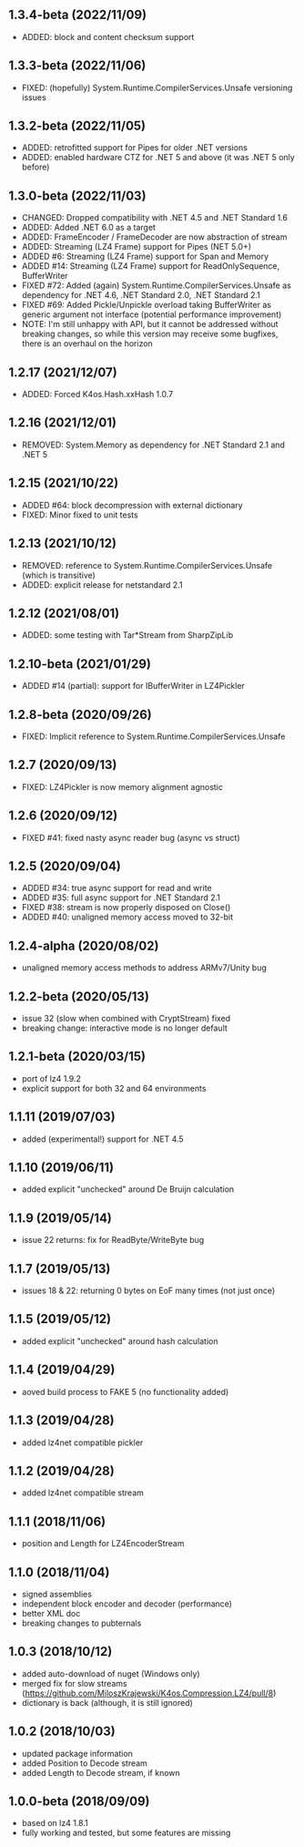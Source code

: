 ## 1.3.4-beta (2022/11/09)
* ADDED: block and content checksum support

## 1.3.3-beta (2022/11/06)
* FIXED: (hopefully) System.Runtime.CompilerServices.Unsafe versioning issues

## 1.3.2-beta (2022/11/05)
* ADDED: retrofitted support for Pipes for older .NET versions
* ADDED: enabled hardware CTZ for .NET 5 and above (it was .NET 5 only before)

## 1.3.0-beta (2022/11/03)
* CHANGED: Dropped compatibility with .NET 4.5 and .NET Standard 1.6
* ADDED: Added .NET 6.0 as a target
* ADDED: FrameEncoder / FrameDecoder are now abstraction of stream
* ADDED: Streaming (LZ4 Frame) support for Pipes (NET 5.0+)
* ADDED #6: Streaming (LZ4 Frame) support for Span and Memory
* ADDED #14: Streaming (LZ4 Frame) support for ReadOnlySequence, BufferWriter
* FIXED #72: Added (again) System.Runtime.CompilerServices.Unsafe as dependency for .NET 4.6, .NET Standard 2.0, .NET Standard 2.1
* FIXED #69: Added Pickle/Unpickle overload taking BufferWriter as generic argument not interface (potential performance improvement)
* NOTE: I'm still unhappy with API, but it cannot be addressed without breaking changes, so while this version may receive some bugfixes, there is an overhaul on the horizon

## 1.2.17 (2021/12/07)
* ADDED: Forced K4os.Hash.xxHash 1.0.7

## 1.2.16 (2021/12/01)
* REMOVED: System.Memory as dependency for .NET Standard 2.1 and .NET 5

## 1.2.15 (2021/10/22)
* ADDED #64: block decompression with external dictionary
* FIXED: Minor fixed to unit tests

## 1.2.13 (2021/10/12)
* REMOVED: reference to System.Runtime.CompilerServices.Unsafe (which is transitive)
* ADDED: explicit release for netstandard 2.1

## 1.2.12 (2021/08/01)
* ADDED: some testing with Tar*Stream from SharpZipLib

## 1.2.10-beta (2021/01/29)
* ADDED #14 (partial): support for IBufferWriter in LZ4Pickler

## 1.2.8-beta (2020/09/26)
* FIXED: Implicit reference to System.Runtime.CompilerServices.Unsafe

## 1.2.7 (2020/09/13)
* FIXED: LZ4Pickler is now memory alignment agnostic

## 1.2.6 (2020/09/12)
* FIXED #41: fixed nasty async reader bug (async vs struct)

## 1.2.5 (2020/09/04)
* ADDED #34: true async support for read and write
* ADDED #35: full async support for .NET Standard 2.1
* FIXED #38: stream is now properly disposed on Close()
* ADDED #40: unaligned memory access moved to 32-bit

## 1.2.4-alpha (2020/08/02)
* unaligned memory access methods to address ARMv7/Unity bug   

## 1.2.2-beta (2020/05/13)
* issue 32 (slow when combined with CryptStream) fixed 
* breaking change: interactive mode is no longer default  

## 1.2.1-beta (2020/03/15)
* port of lz4 1.9.2
* explicit support for both 32 and 64 environments

## 1.1.11 (2019/07/03)
* added (experimental!) support for .NET 4.5

## 1.1.10 (2019/06/11)
* added explicit "unchecked" around De Bruijn calculation

## 1.1.9 (2019/05/14)
* issue 22 returns: fix for ReadByte/WriteByte bug

## 1.1.7 (2019/05/13)
* issues 18 & 22: returning 0 bytes on EoF many times (not just once)

## 1.1.5 (2019/05/12)
* added explicit "unchecked" around hash calculation

## 1.1.4 (2019/04/29)
* aoved build process to FAKE 5 (no functionality added)

## 1.1.3 (2019/04/28)
* added lz4net compatible pickler

## 1.1.2 (2019/04/28)
* added lz4net compatible stream

## 1.1.1 (2018/11/06)
* position and Length for LZ4EncoderStream

## 1.1.0 (2018/11/04)
* signed assemblies
* independent block encoder and decoder (performance)
* better XML doc
* breaking changes to pubternals

## 1.0.3 (2018/10/12)
* added auto-download of nuget (Windows only)
* merged fix for slow streams (https://github.com/MiloszKrajewski/K4os.Compression.LZ4/pull/8)
* dictionary is back (although, it is still ignored)

## 1.0.2 (2018/10/03)
* updated package information
* added Position to Decode stream
* added Length to Decode stream, if known

## 1.0.0-beta (2018/09/09)
* based on lz4 1.8.1
* fully working and tested, but some features are missing
